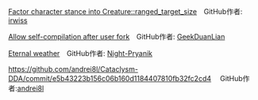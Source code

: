 [Factor character stance into Creature::ranged_target_size]()&emsp;GitHub作者: [irwiss](https://github.com/irwiss)

[Allow self-compilation after user fork](https://github.com/CleverRaven/Cataclysm-DDA/pull/62696)&emsp;GitHub作者: [GeekDuanLian](https://github.com/GeekDuanLian) 

[Eternal weather](https://github.com/CleverRaven/Cataclysm-DDA/pull/59707)&emsp;GitHub作者: [Night-Pryanik](https://github.com/Night-Pryanik)

https://github.com/andrei8l/Cataclysm-DDA/commit/e5b43223b156c06b160d1184407810fb32fc2cd4 &emsp;GitHub作者:[andrei8l](https://github.com/andrei8l)
